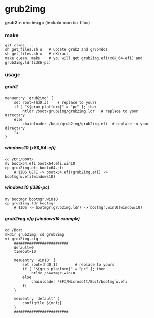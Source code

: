 # grub2img
grub2 in one image (include boot iso files)


###  make

    git clone ...
    sh get_files.sh u   # update grub2 and grub4dos
    sh get_files.sh x   # eXtract
    make clean; make    # you will get grub2img.efi(x86_64-efi) and grub2img.ldr(i386-pc)

### usage

##### grub2

    menuentry 'grub2img' {
        set root=(hd0,3)    # replace to yours
        if [ "${grub_platform}" = "pc" ]; then
            ntldr /boot/grub2img/grub2img.ldr   # replace to your directory
        else
            chainloader /boot/grub2img/grub2img.efi  # replace to your directory
        fi
    }

##### windows10 (x86_64-efi)

    cd /EFI/BOOT/
    mv bootx64.efi bootx64.efi.win10
    cp grub2img.efi bootx64.efi     
        # BIOS UEFI -> bootx64.efi(grub2img.efi) -> bootmgfw.efi(windows10)

##### windows10 (i386-pc)

    mv bootmgr bootmgr.win10
    cp grub2img.ldr bootmgr
        # BIOS -> bootmgr(grub2img.ldr) -> bootmgr.win10(windows10)


##### grub2img.cfg (windows10 example)

    cd /Boot
    mkdir grub2img; cd grub2img
    vi grub2img.cfg : 
        #########################
        default=0
        timeout=10
        
        menuentry 'win10' {
            set root=(hd0,1)        # replace to yours
            if [ "${grub_platform}" = "pc" ]; then
                ntldr /bootmgr.win10
            else
                chainloader /EFI/Microsoft/Boot/bootmgfw.efi
            fi
        }
        
        menuentry 'default' {
            configfile ${mcfg}
        }
        #########################


